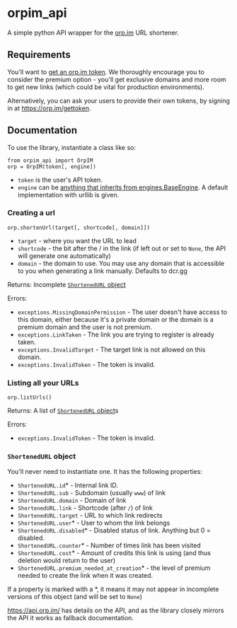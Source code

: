 # orpim_api
A simple python API wrapper for the [orp.im](https://orp.im) URL shortener.

## Requirements
You'll want to [get an orp.im token](https://orp.im/gettoken). We thoroughly encourage you
to consider the premium option - you'll get exclusive domains and more room to get new links
(which could be vital for production environments).

Alternatively, you can ask your users to provide their own tokens, by signing in at
https://orp.im/gettoken.

## Documentation
To use the library, instantiate a class like so:

```
from orpim_api import OrpIM
orp = OrpIM(token[, engine])
```

- `token` is the user's API token.
- `engine` can be [anything that inherits from engines.BaseEngine](https://github.com/ICTman1076/orpim_api/blob/0.1/orpim_api/engines.py).
  A default implementation with urllib is given.

### Creating a url
```
orp.shortenUrl(target[, shortcode[, domain]])
```

- `target` - where you want the URL to lead
- `shortcode` - the bit after the / in the link (if left out or set to `None`, the API will
  generate one automatically)
- `domain` - the domain to use. You may use any domain that is accessible to you when
  generating a link manually. Defaults to dcr.gg

Returns: Incomplete [`ShortenedURL` object](https://github.com/ICTman1076/orpim_api#shortenedurl-object)

Errors:
- `exceptions.MissingDomainPermission` - The user doesn't have access to this domain, either 
  because it's a private domain or the domain is a premium domain and the user is not premium.
- `exceptions.LinkTaken` - The link you are trying to register is already taken.
- `exceptions.InvalidTarget` - The target link is not allowed on this domain.
- `exceptions.InvalidToken` - The token is invalid.

### Listing all your URLs
```
orp.listUrls()
```

Returns: A list of [`ShortenedURL` object](https://github.com/ICTman1076/orpim_api#shortenedurl-object)s

Errors:
- `exceptions.InvalidToken` - The token is invalid.

### `ShortenedURL` object
You'll never need to instantiate one. It has the following properties:

- `ShortenedURL.id`* - Internal link ID.
- `ShortenedURL.sub` - Subdomain (usually `www`) of link
- `ShortenedURL.domain` - Domain of link
- `ShortenedURL.link` - Shortcode (after `/`) of link
- `ShortenedURL.target` - URL to which link redirects
- `ShortenedURL.user`* - User to whom the link belongs
- `ShortenedURL.disabled`* - Disabled status of link. Anything but 0 = disabled.
- `ShortenedURL.counter`* - Number of times link has been visited
- `ShortenedURL.cost`* - Amount of credits this link is using (and thus deletion would
  return to the user)
- `ShortenedURL.premium_needed_at_creation`* - the level of premium needed to create the
  link when it was created.

If a property is marked with a *, it means it may not appear in incomplete versions
of this object (and will be set to `None`)

https://api.orp.im/ has details on the API, and as the library closely mirrors the API
it works as fallback documentation.